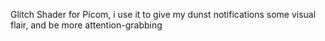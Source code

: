 Glitch Shader for Picom, i use it to give my dunst notifications some visual flair, and be more attention-grabbing
